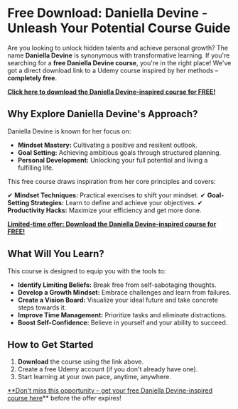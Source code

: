 # Free Download: Daniella Devine - Unleash Your Potential Course Guide

Are you looking to unlock hidden talents and achieve personal growth? The name **Daniella Devine** is synonymous with transformative learning. If you're searching for a **free Daniella Devine course**, you're in the right place! We've got a direct download link to a Udemy course inspired by her methods – **completely free**.

[**Click here to download the Daniella Devine-inspired course for FREE!**](https://udemywork.com/daniella-devine)

## Why Explore Daniella Devine's Approach?

Daniella Devine is known for her focus on:

*   **Mindset Mastery:** Cultivating a positive and resilient outlook.
*   **Goal Setting:** Achieving ambitious goals through structured planning.
*   **Personal Development:** Unlocking your full potential and living a fulfilling life.

This free course draws inspiration from her core principles and covers:

✔ **Mindset Techniques:** Practical exercises to shift your mindset.
✔ **Goal-Setting Strategies:** Learn to define and achieve your objectives.
✔ **Productivity Hacks:** Maximize your efficiency and get more done.

[**Limited-time offer: Download the Daniella Devine-inspired course for FREE!**](https://udemywork.com/daniella-devine)

## What Will You Learn?

This course is designed to equip you with the tools to:

*   **Identify Limiting Beliefs:** Break free from self-sabotaging thoughts.
*   **Develop a Growth Mindset:** Embrace challenges and learn from failures.
*   **Create a Vision Board:** Visualize your ideal future and take concrete steps towards it.
*   **Improve Time Management:** Prioritize tasks and eliminate distractions.
*   **Boost Self-Confidence:** Believe in yourself and your ability to succeed.

## How to Get Started

1.  **Download** the course using the link above.
2.  Create a free Udemy account (if you don't already have one).
3.  Start learning at your own pace, anytime, anywhere.

[**Don't miss this opportunity – get your free Daniella Devine-inspired course here](https://udemywork.com/daniella-devine)** before the offer expires!
